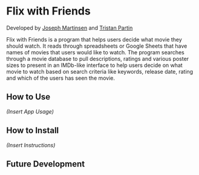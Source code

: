 # Flix with Friends

Developed by [Joseph Martinsen](https://github.com/JosephMart) and [Tristan Partin](https://github.com/tristan957)

Flix with Friends is a program that helps users decide what movie they should watch. It reads
through spreadsheets or Google Sheets that have names of movies that users would like to watch.
The program searches through a movie database to pull descriptions, ratings and various poster
sizes to present in an IMDb-like interface to help users decide on what movie to watch based on
search criteria like keywords, release date, rating and which of the users has seen the movie.

## How to Use
*(Insert App Usage)*

## How to Install
*(Insert Instructions)*

## Future Development
